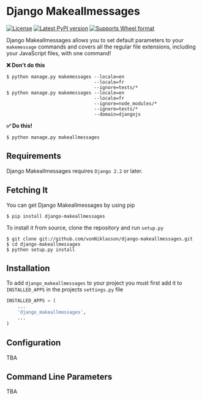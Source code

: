 # Django Makeallmessages

[![License][license_img]][license_target]
[![Latest PyPI version][pypi_version_img]][pypi_target]
[![Supports Wheel format][wheel_img]][wheel_target]

[license_target]: https://raw.githubusercontent.com/vonNiklasson/django-makeallmessages/develop/LICENSE
[license_img]: https://img.shields.io/pypi/l/django-makeallmessages.svg

[pypi_target]: https://pypi.python.org/pypi/django-makeallmessages/
[pypi_version_img]: https://img.shields.io/pypi/v/django-makeallmessages.svg

[wheel_target]: https://pypi.python.org/pypi/django-makeallmessages/
[wheel_img]: https://img.shields.io/pypi/wheel/django-makeallmessages.svg

Django Makeallmessages allows you to set default parameters to your `makemessage` commands and covers all
the regular file extensions, including your JavaScript files, with one command!

**:x: Don't do this**

```shell script
$ python manage.py makemessages --locale=en
                                --locale=fr
                                --ignore=tests/*
$ python manage.py makemessages --locale=en
                                --locale=fr
                                --ignore=node_modules/*
                                --ignore=tests/*
                                --domain=djangojs
```

**:white_check_mark: Do this!**

```shell script
$ python manage.py makeallmessages
```

## Requirements

Django Makeallmessages requires `Django 2.2` or later.


## Fetching It

You can get Django Makeallmessages by using pip

```shell script
$ pip install django-makeallmessages
```

To install it from source, clone the repository and run `setup.py`

```shell script
$ git clone git://github.com/vonNiklasson/django-makeallmessages.git
$ cd django-makeallmessages
$ python setup.py install
```


## Installation

To add `django_makeallmessages` to your project you must first add it to `INSTALLED_APPS`
in the projects `settings.py` file

```python
INSTALLED_APPS = (
    ...
    'django_makeallmessages',
    ...
)
```


## Configuration

TBA


## Command Line Parameters

TBA

